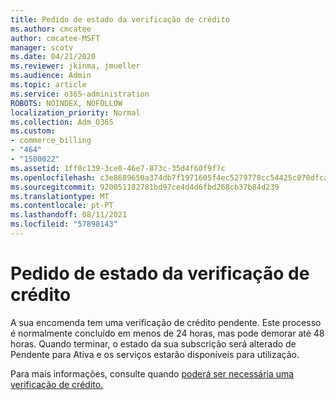 ```yaml
---
title: Pedido de estado da verificação de crédito
ms.author: cmcatee
author: cmcatee-MSFT
manager: scotv
ms.date: 04/21/2020
ms.reviewer: jkinma, jmueller
ms.audience: Admin
ms.topic: article
ms.service: o365-administration
ROBOTS: NOINDEX, NOFOLLOW
localization_priority: Normal
ms.collection: Adm_O365
ms.custom:
- commerce_billing
- "464"
- "1500022"
ms.assetid: 1ff0c139-3ce0-46e7-873c-35d4f60f9f7c
ms.openlocfilehash: c3e8689650a374db7f1971605f4ec5279778cc54425c070dfca398291aa5b375
ms.sourcegitcommit: 920051182781bd97ce4d4d6fbd268cb37b84d239
ms.translationtype: MT
ms.contentlocale: pt-PT
ms.lasthandoff: 08/11/2021
ms.locfileid: "57898143"
---
```

# <a name="credit-check-status-request"></a>Pedido de estado da verificação de crédito

A sua encomenda tem uma verificação de crédito pendente. Este processo é normalmente concluído em menos de 24 horas, mas pode demorar até 48 horas. Quando terminar, o estado da sua subscrição será alterado de Pendente para Ativa e os serviços estarão disponíveis para utilização.

Para mais informações, consulte quando [poderá ser necessária uma verificação de crédito.](https://docs.microsoft.com/microsoft-365/commerce/billing-and-payments/pay-for-your-subscription#pay-by-invoice-check-or-eft)
